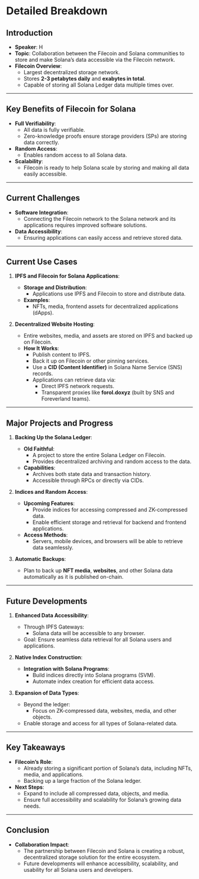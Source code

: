 # **Detailed Breakdown**

## **Introduction**
- **Speaker**: H  
- **Topic**: Collaboration between the Filecoin and Solana communities to store and make Solana’s data accessible via the Filecoin network.  
- **Filecoin Overview**:  
  - Largest decentralized storage network.  
  - Stores **2-3 petabytes daily** and **exabytes in total**.  
  - Capable of storing all Solana Ledger data multiple times over.  

---

## **Key Benefits of Filecoin for Solana**
- **Full Verifiability**:
  - All data is fully verifiable.  
  - Zero-knowledge proofs ensure storage providers (SPs) are storing data correctly.  
- **Random Access**:
  - Enables random access to all Solana data.  
- **Scalability**:
  - Filecoin is ready to help Solana scale by storing and making all data easily accessible.  

---

## **Current Challenges**
- **Software Integration**:
  - Connecting the Filecoin network to the Solana network and its applications requires improved software solutions.  
- **Data Accessibility**:
  - Ensuring applications can easily access and retrieve stored data.  

---

## **Current Use Cases**
1. **IPFS and Filecoin for Solana Applications**:
   - **Storage and Distribution**:
     - Applications use IPFS and Filecoin to store and distribute data.  
   - **Examples**:
     - NFTs, media, frontend assets for decentralized applications (dApps).  

2. **Decentralized Website Hosting**:
   - Entire websites, media, and assets are stored on IPFS and backed up on Filecoin.  
   - **How It Works**:
     - Publish content to IPFS.  
     - Back it up on Filecoin or other pinning services.  
     - Use a **CID (Content Identifier)** in Solana Name Service (SNS) records.  
     - Applications can retrieve data via:
       - Direct IPFS network requests.
       - Transparent proxies like **forol.doxyz** (built by SNS and Foreverland teams).  

---

## **Major Projects and Progress**
1. **Backing Up the Solana Ledger**:
   - **Old Faithful**:
     - A project to store the entire Solana Ledger on Filecoin.  
     - Provides decentralized archiving and random access to the data.  
   - **Capabilities**:
     - Archives both state data and transaction history.  
     - Accessible through RPCs or directly via CIDs.  

2. **Indices and Random Access**:
   - **Upcoming Features**:
     - Provide indices for accessing compressed and ZK-compressed data.  
     - Enable efficient storage and retrieval for backend and frontend applications.  
   - **Access Methods**:
     - Servers, mobile devices, and browsers will be able to retrieve data seamlessly.  

3. **Automatic Backups**:
   - Plan to back up **NFT media**, **websites**, and other Solana data automatically as it is published on-chain.  

---

## **Future Developments**
1. **Enhanced Data Accessibility**:
   - Through IPFS Gateways:
     - Solana data will be accessible to any browser.  
   - Goal: Ensure seamless data retrieval for all Solana users and applications.  

2. **Native Index Construction**:
   - **Integration with Solana Programs**:
     - Build indices directly into Solana programs (SVM).  
     - Automate index creation for efficient data access.  

3. **Expansion of Data Types**:
   - Beyond the ledger:
     - Focus on ZK-compressed data, websites, media, and other objects.  
   - Enable storage and access for all types of Solana-related data.  

---

## **Key Takeaways**
- **Filecoin’s Role**:
  - Already storing a significant portion of Solana’s data, including NFTs, media, and applications.  
  - Backing up a large fraction of the Solana ledger.  
- **Next Steps**:
  - Expand to include all compressed data, objects, and media.  
  - Ensure full accessibility and scalability for Solana’s growing data needs.  

---

## **Conclusion**
- **Collaboration Impact**:
  - The partnership between Filecoin and Solana is creating a robust, decentralized storage solution for the entire ecosystem.  
  - Future developments will enhance accessibility, scalability, and usability for all Solana users and developers.  